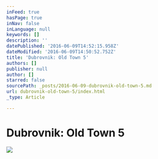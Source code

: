 ```yaml
---
inFeed: true
hasPage: true
inNav: false
inLanguage: null
keywords: []
description: ''
datePublished: '2016-06-09T14:52:15.958Z'
dateModified: '2016-06-09T14:50:52.752Z'
title: 'Dubrovnik: Old Town 5'
authors: []
publisher: null
author: []
starred: false
sourcePath: _posts/2016-06-09-dubrovnik-old-town-5.md
url: dubrovnik-old-town-5/index.html
_type: Article

---
```

# Dubrovnik: Old Town 5
![](https://the-grid-user-content.s3-us-west-2.amazonaws.com/abb597f9-c392-4099-8466-8bd83cead920.jpg)